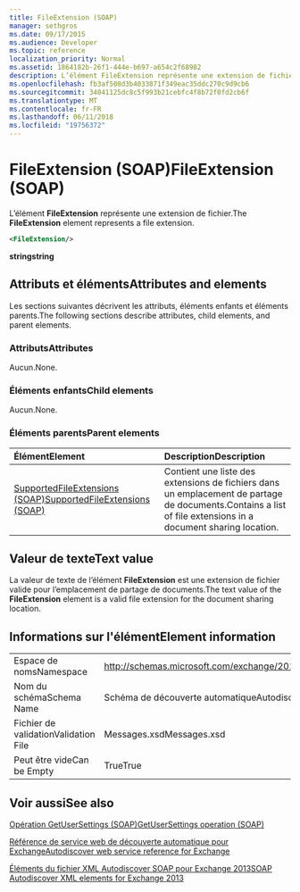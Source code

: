 ```yaml
---
title: FileExtension (SOAP)
manager: sethgros
ms.date: 09/17/2015
ms.audience: Developer
ms.topic: reference
localization_priority: Normal
ms.assetid: 1864182b-26f1-444e-b697-a654c2f68982
description: L’élément FileExtension représente une extension de fichier.
ms.openlocfilehash: fb3af508d3b4033871f349eac35ddc270c9d9cb6
ms.sourcegitcommit: 34041125dc8c5f993b21cebfc4f8b72f0fd2cb6f
ms.translationtype: MT
ms.contentlocale: fr-FR
ms.lasthandoff: 06/11/2018
ms.locfileid: "19756372"
---
```

# <a name="fileextension-soap"></a><span data-ttu-id="449f0-103">FileExtension (SOAP)</span><span class="sxs-lookup"><span data-stu-id="449f0-103">FileExtension (SOAP)</span></span>

<span data-ttu-id="449f0-104">L’élément **FileExtension** représente une extension de fichier.</span><span class="sxs-lookup"><span data-stu-id="449f0-104">The **FileExtension** element represents a file extension.</span></span> 
  
```XML
<FileExtension/>
```

 <span data-ttu-id="449f0-105">**string**</span><span class="sxs-lookup"><span data-stu-id="449f0-105">**string**</span></span>
## <a name="attributes-and-elements"></a><span data-ttu-id="449f0-106">Attributs et éléments</span><span class="sxs-lookup"><span data-stu-id="449f0-106">Attributes and elements</span></span>

<span data-ttu-id="449f0-107">Les sections suivantes décrivent les attributs, éléments enfants et éléments parents.</span><span class="sxs-lookup"><span data-stu-id="449f0-107">The following sections describe attributes, child elements, and parent elements.</span></span>
  
### <a name="attributes"></a><span data-ttu-id="449f0-108">Attributs</span><span class="sxs-lookup"><span data-stu-id="449f0-108">Attributes</span></span>

<span data-ttu-id="449f0-109">Aucun.</span><span class="sxs-lookup"><span data-stu-id="449f0-109">None.</span></span>
  
### <a name="child-elements"></a><span data-ttu-id="449f0-110">Éléments enfants</span><span class="sxs-lookup"><span data-stu-id="449f0-110">Child elements</span></span>

<span data-ttu-id="449f0-111">Aucun.</span><span class="sxs-lookup"><span data-stu-id="449f0-111">None.</span></span>
  
### <a name="parent-elements"></a><span data-ttu-id="449f0-112">Éléments parents</span><span class="sxs-lookup"><span data-stu-id="449f0-112">Parent elements</span></span>

|<span data-ttu-id="449f0-113">**Élément**</span><span class="sxs-lookup"><span data-stu-id="449f0-113">**Element**</span></span>|<span data-ttu-id="449f0-114">**Description**</span><span class="sxs-lookup"><span data-stu-id="449f0-114">**Description**</span></span>|
|:-----|:-----|
|[<span data-ttu-id="449f0-115">SupportedFileExtensions (SOAP)</span><span class="sxs-lookup"><span data-stu-id="449f0-115">SupportedFileExtensions (SOAP)</span></span>](supportedfileextensions-soap.md) <br/> |<span data-ttu-id="449f0-116">Contient une liste des extensions de fichiers dans un emplacement de partage de documents.</span><span class="sxs-lookup"><span data-stu-id="449f0-116">Contains a list of file extensions in a document sharing location.</span></span>  <br/> |
   
## <a name="text-value"></a><span data-ttu-id="449f0-117">Valeur de texte</span><span class="sxs-lookup"><span data-stu-id="449f0-117">Text value</span></span>

<span data-ttu-id="449f0-118">La valeur de texte de l’élément **FileExtension** est une extension de fichier valide pour l’emplacement de partage de documents.</span><span class="sxs-lookup"><span data-stu-id="449f0-118">The text value of the **FileExtension** element is a valid file extension for the document sharing location.</span></span> 
  
## <a name="element-information"></a><span data-ttu-id="449f0-119">Informations sur l'élément</span><span class="sxs-lookup"><span data-stu-id="449f0-119">Element information</span></span>

|||
|:-----|:-----|
|<span data-ttu-id="449f0-120">Espace de noms</span><span class="sxs-lookup"><span data-stu-id="449f0-120">Namespace</span></span>  <br/> |http://schemas.microsoft.com/exchange/2010/Autodiscover  <br/> |
|<span data-ttu-id="449f0-121">Nom du schéma</span><span class="sxs-lookup"><span data-stu-id="449f0-121">Schema Name</span></span>  <br/> |<span data-ttu-id="449f0-122">Schéma de découverte automatique</span><span class="sxs-lookup"><span data-stu-id="449f0-122">Autodiscover schema</span></span>  <br/> |
|<span data-ttu-id="449f0-123">Fichier de validation</span><span class="sxs-lookup"><span data-stu-id="449f0-123">Validation File</span></span>  <br/> |<span data-ttu-id="449f0-124">Messages.xsd</span><span class="sxs-lookup"><span data-stu-id="449f0-124">Messages.xsd</span></span>  <br/> |
|<span data-ttu-id="449f0-125">Peut être vide</span><span class="sxs-lookup"><span data-stu-id="449f0-125">Can be Empty</span></span>  <br/> |<span data-ttu-id="449f0-126">True</span><span class="sxs-lookup"><span data-stu-id="449f0-126">True</span></span>  <br/> |
   
## <a name="see-also"></a><span data-ttu-id="449f0-127">Voir aussi</span><span class="sxs-lookup"><span data-stu-id="449f0-127">See also</span></span>



[<span data-ttu-id="449f0-128">Opération GetUserSettings (SOAP)</span><span class="sxs-lookup"><span data-stu-id="449f0-128">GetUserSettings operation (SOAP)</span></span>](getusersettings-operation-soap.md)


[<span data-ttu-id="449f0-129">Référence de service web de découverte automatique pour Exchange</span><span class="sxs-lookup"><span data-stu-id="449f0-129">Autodiscover web service reference for Exchange</span></span>](autodiscover-web-service-reference-for-exchange.md)
  
[<span data-ttu-id="449f0-130">Éléments du fichier XML Autodiscover SOAP pour Exchange 2013</span><span class="sxs-lookup"><span data-stu-id="449f0-130">SOAP Autodiscover XML elements for Exchange 2013</span></span>](soap-autodiscover-xml-elements-for-exchange-2013.md)


